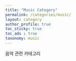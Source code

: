 ```yaml
---
title: "Music Category"
permalink: /categories/music/
layout: category
author_profile: true
toc_sticky: true
toc_ads : true
taxonomy: music
---
```


음악 관련 카테고리
